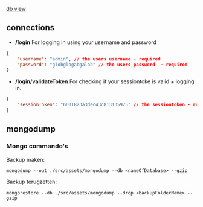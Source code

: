 
[db view](https://cloud.mongodb.com/v2/65ba17aac2ef1d2cd403a88e#/metrics/replicaSet/665eca6eac678c008c855eda/explorer/oldmartijntjeDB/users/find)


## connections
- **/login**
For logging in using your username and password
```json
{
    "username": "admin", // the users username - required
    "password": "globglogabgalab" // the users password  - required
}
```

- **/login/validateToken**
For checking if your sessiontoke is valid + logging in.
```json
{
    "sessionToken": "6601823a3dec43c813135975" // the sessiontoken - required
}
```

## mongodump

### **Mongo commando's**
Backup maken: 
```
mongodump --out ./src/assets/mongodump --db <nameOfDatabase> --gzip
```
Backup terugzetten: 
```
mongorestore --db ./src/assets/mongodump --drop <backupFolderName> --gzip
```